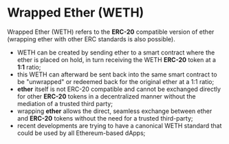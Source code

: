 # Wrapped Ether (WETH)

Wrapped Ether (WETH) refers to the **ERC-20** compatible version of ether (wrapping ether with other ERC standards is also possible).

- WETH can be created by sending ether to a smart contract where the ether is placed on hold, in turn receiving the WETH **ERC-20** token at a **1:1** ratio;
- this WETH can afterward be sent back into the same smart contract to be "unwrapped" or redeemed back for the original ether at a 1:1 ratio;
- **ether** itself is not ERC-20 compatible and cannot be exchanged directly for other **ERC-20** tokens in a decentralized manner without the mediation of a trusted third party;
- wrapping **ether** allows the direct, seamless exchange between ether and **ERC-20** tokens without the need for a trusted third-party;
- recent developments are trying to have a canonical WETH standard that could be used by all Ethereum-based dApps;